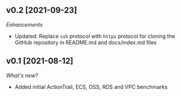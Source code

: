 ## v0.2 [2021-09-23]

_Enhancements_

- Updated: Replace `ssh` protocol with `https` protocol for cloning the GitHub repository in README.md and docs/index.md files 

## v0.1 [2021-08-12]

_What's new?_

- Added initial ActionTrail, ECS, OSS, RDS and VPC benchmarks

